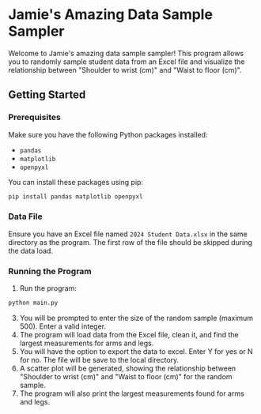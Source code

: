 # Jamie's Amazing Data Sample Sampler

Welcome to Jamie's amazing data sample sampler! This program allows you to randomly sample student data from an Excel file and visualize the relationship between "Shoulder to wrist (cm)" and "Waist to floor (cm)". 

## Getting Started

### Prerequisites

Make sure you have the following Python packages installed:
- `pandas`
- `matplotlib`
- `openpyxl`

You can install these packages using pip:

```bash
pip install pandas matplotlib openpyxl
```

### Data File

Ensure you have an Excel file named `2024 Student Data.xlsx` in the same directory as the program. The first row of the file should be skipped during the data load.

### Running the Program

1. Run the program:
```bash
python main.py
```
3. You will be prompted to enter the size of the random sample (maximum 500). Enter a valid integer.
4. The program will load data from the Excel file, clean it, and find the largest measurements for arms and legs.
5. You will have the option to export the data to excel. Enter Y for yes or N for no. The file will be save to the local directory.
6. A scatter plot will be generated, showing the relationship between "Shoulder to wrist (cm)" and "Waist to floor (cm)" for the random sample.
7. The program will also print the largest measurements found for arms and legs.
